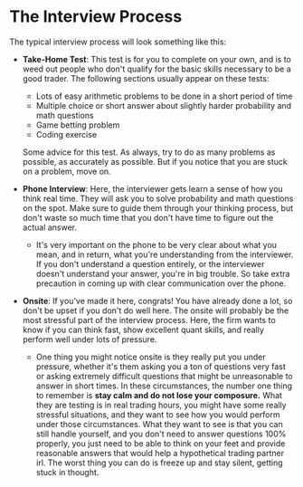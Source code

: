 # The Interview Process

The typical interview process will look something like this:

- __Take-Home Test__: This test is for you to complete on your own, and is to weed out people who don't qualify for the basic skills necessary to be a good trader. The following sections usually appear on these tests:

  - Lots of easy arithmetic problems to be done in a short period of time
  - Multiple choice or short answer about slightly harder probability and math questions
  - Game betting problem
  - Coding exercise

  Some advice for this test. As always, try to do as many problems as possible, as accurately as possible.
  But if you notice that you are stuck on a problem, move on.

- __Phone Interview__: Here, the interviewer gets learn a sense of how you think real time. They will ask you to solve probability and math questions on the spot. Make sure to guide them through your thinking process, but don't waste so much time that you don't have time to figure out the actual answer.
  - It's very important on the phone to be very clear about what you mean, and in return, what you're understanding from the interviewer. If you don't understand a question entirely, or the interviewer doesn't understand your answer, you're in big trouble. So take extra precaution in coming up with clear communication over the phone.

- __Onsite__: If you've made it here, congrats! You have already done a lot, so don't be upset if you don't do well here. The onsite will probably be the most stressful part of the interview process. Here, the firm wants to know if you can think fast, show excellent quant skills, and really perform well under lots of pressure.
  - One thing you might notice onsite is they really put you under pressure, whether it's them asking you a ton of questions very fast or asking extremely difficult questions that might be unreasonable to answer in short times. In these circumstances, the number one thing to remember is **stay calm and do not lose your composure.** What they are testing is in real trading hours, you might have some really stressful situations, and they want to see how you would perform under those circumstances. What they want to see is that you can still handle yourself, and you don't need to answer questions 100% properly, you just need to be able to think on your feet and provide reasonable answers that would help a hypothetical trading partner irl. The worst thing you can do is freeze up and stay silent, getting stuck in thought.
